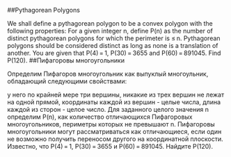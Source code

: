 ##Pythagorean Polygons

We shall define a pythagorean polygon  to be a convex polygon with the following properties:
For a given integer n, define P(n) as the number of distinct pythagorean polygons for which the perimeter is ≤ n.
Pythagorean polygons should be considered distinct as long as none is a translation of another.
You are given that P(4) = 1, P(30) = 3655 and P(60) = 891045.
Find P(120).
##Пифагоровы многоугольники

Определим Пифагоров многоугольник как выпуклый многоульник, обладающий следующими свойствами:

у него по крайней мере три вершины,
никакие из трех вершин не лежат на одной прямой,
координаты каждой из вершин - целые числа,
длина каждой из сторон - целое число.
Для заданного целого значения n определим P(n), как количество отличающихся Пифагоровых многоугольников,
периметры которых не превышают n.
Пифагоровы многоугольники могут рассматриваться как отличающиеся, если один не возможно получить переносом другого на координатной плоскости.
Известно, что P(4) = 1, P(30) = 3655 и P(60) = 891045.
Найдите P(120).
